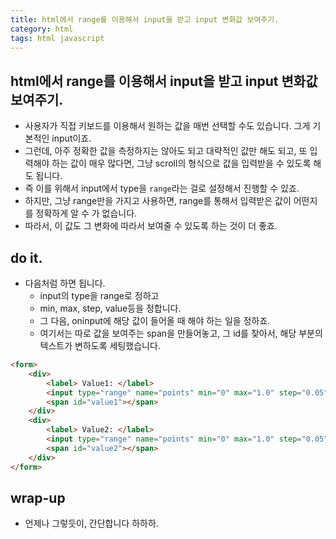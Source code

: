 ```yaml
---
title: html에서 range를 이용해서 input을 받고 input 변화값 보여주기. 
category: html
tags: html javascript
---
```


## html에서 range를 이용해서 input을 받고 input 변화값 보여주기. 

- 사용자가 직접 키보드를 이용해서 원하는 값을 매번 선택할 수도 있습니다. 그게 기본적인 input이죠. 
- 그런데, 아주 정확한 값을 측정하지는 않아도 되고 대략적인 값만 해도 되고, 또 입력해야 하는 값이 매우 많다면, 그냥 scroll의 형식으로 값을 입력받을 수 있도록 해도 됩니다. 
- 즉 이를 위해서 input에서 type을 `range`라는 걸로 설정해서 진행할 수 있죠. 
- 하지만, 그냥 range만을 가지고 사용하면, range를 통해서 입력받은 값이 어떤지를 정확하게 알 수 가 없습니다. 
- 따라서, 이 값도 그 변화에 따라서 보여줄 수 있도록 하는 것이 더 좋죠. 

## do it.

- 다음처럼 하면 됩니다. 
    - input의 type을 range로 정하고 
    - min, max, step, value등을 정합니다. 
    - 그 다음, oninput에 해당 값이 들어올 때 해야 하는 일을 정하죠. 
    - 여기서는 따로 값을 보여주는 span을 만들어놓고, 그 id를 찾아서, 해당 부분의 텍스트가 변하도록 세팅했습니다. 

```html
<form>
    <div>
        <label> Value1: </label>
        <input type="range" name="points" min="0" max="1.0" step="0.05" value="0" oninput="document.getElementById('value1').innerHTML=this.value;">
        <span id="value1"></span>
    </div>
    <div>
        <label> Value2: </label>
        <input type="range" name="points" min="0" max="1.0" step="0.05" value="0" oninput="document.getElementById('value2').innerHTML=this.value;">
        <span id="value2"></span>
    </div>
</form>
```

## wrap-up

- 언제나 그렇듯이, 간단합니다 하하하.